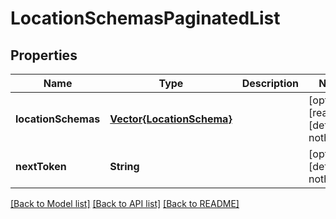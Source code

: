 # LocationSchemasPaginatedList


## Properties
Name | Type | Description | Notes
------------ | ------------- | ------------- | -------------
**locationSchemas** | [**Vector{LocationSchema}**](LocationSchema.md) |  | [optional] [readonly] [default to nothing]
**nextToken** | **String** |  | [optional] [default to nothing]


[[Back to Model list]](../README.md#models) [[Back to API list]](../README.md#api-endpoints) [[Back to README]](../README.md)


